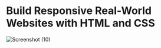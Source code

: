 # Build Responsive Real-World Websites with HTML and CSS
![Screenshot (10)](https://user-images.githubusercontent.com/104742461/188194196-f04a4f72-095e-4a8f-86c0-fb6c2752d418.png)
